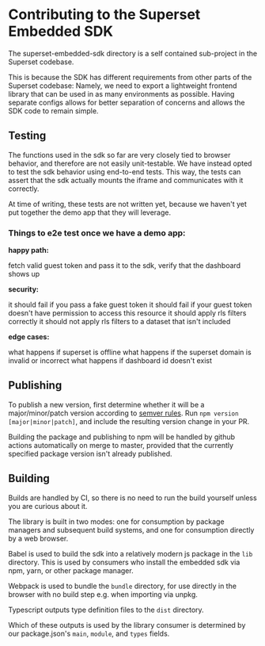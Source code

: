 <!--
Licensed to the Apache Software Foundation (ASF) under one
or more contributor license agreements.  See the NOTICE file
distributed with this work for additional information
regarding copyright ownership.  The ASF licenses this file
to you under the Apache License, Version 2.0 (the
"License"); you may not use this file except in compliance
with the License.  You may obtain a copy of the License at

  http://www.apache.org/licenses/LICENSE-2.0

Unless required by applicable law or agreed to in writing,
software distributed under the License is distributed on an
"AS IS" BASIS, WITHOUT WARRANTIES OR CONDITIONS OF ANY
KIND, either express or implied.  See the License for the
specific language governing permissions and limitations
under the License.
-->

# Contributing to the Superset Embedded SDK

The superset-embedded-sdk directory is a self contained sub-project in the Superset codebase.

This is because the SDK has different requirements from other parts of the Superset codebase:
Namely, we need to export a lightweight frontend library that can be used in as many environments as possible.
Having separate configs allows for better separation of concerns and allows the SDK code to remain simple.

## Testing

The functions used in the sdk so far are very closely tied to browser behavior,
and therefore are not easily unit-testable. We have instead opted to test the sdk behavior using end-to-end tests.
This way, the tests can assert that the sdk actually mounts the iframe and communicates with it correctly.

At time of writing, these tests are not written yet, because we haven't yet put together the demo app that they will leverage.
### Things to e2e test once we have a demo app:

**happy path:**

fetch valid guest token and pass it to the sdk, verify that the dashboard shows up

**security:**

it should fail if you pass a fake guest token
it should fail if your guest token doesn't have permission to access this resource
it should apply rls filters correctly
it should not apply rls filters to a dataset that isn't included

**edge cases:**

what happens if superset is offline
what happens if the superset domain is invalid or incorrect
what happens if dashboard id doesn't exist

## Publishing

To publish a new version, first determine whether it will be a major/minor/patch version according to [semver rules](https://semver.org/).
Run `npm version [major|minor|patch]`, and include the resulting version change in your PR.

Building the package and publishing to npm will be handled by github actions automatically on merge to master,
provided that the currently specified package version isn't already published.

## Building

Builds are handled by CI, so there is no need to run the build yourself unless you are curious about it.

The library is built in two modes: one for consumption by package managers
and subsequent build systems, and one for consumption directly by a web browser.

Babel is used to build the sdk into a relatively modern js package in the `lib` directory.
This is used by consumers who install the embedded sdk via npm, yarn, or other package manager.

Webpack is used to bundle the `bundle` directory,
for use directly in the browser with no build step e.g. when importing via unpkg.

Typescript outputs type definition files to the `dist` directory.

Which of these outputs is used by the library consumer is determined by our package.json's `main`, `module`, and `types` fields.

